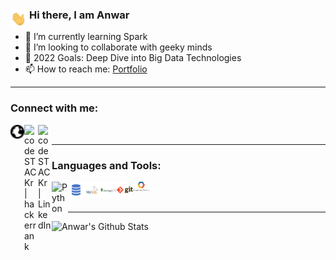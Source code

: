 
### Hi there, I am Anwar <img align="left" alt="high" width="30px" height="30px" src="https://github.com/anwarshaikh078/anwarshaikh.me/blob/main/images/waving_hand.gif" />

- :book: I’m currently learning Spark
- 👯 I’m looking to collaborate with geeky minds
- 🥅 2022 Goals: Deep Dive into Big Data Technologies
- 📫 How to reach me: [Portfolio](https://anwarshaikh.com/)

---

### Connect with me:

[<img align="left" alt="codeSTACKr.com" width="22px" src="https://raw.githubusercontent.com/iconic/open-iconic/master/svg/globe.svg" />][website]
[<img align="left" alt="codeSTACKr | hackerrank" width="22px" src="https://cdn.jsdelivr.net/npm/simple-icons@v3/icons/hackerrank.svg" />][hackerrank]
[<img align="left" alt="codeSTACKr | LinkedIn" width="22px" src="https://cdn.jsdelivr.net/npm/simple-icons@v3/icons/linkedin.svg" />][linkedin]


<br />

---

### Languages and Tools:
<img align="left" alt="Python" width="26px" src="https://upload.wikimedia.org/wikipedia/commons/thumb/c/c3/Python-logo-notext.svg/600px-Python-logo-notext.svg.png" />

<img align="left" alt="SQL" width="26px" src="https://raw.githubusercontent.com/github/explore/80688e429a7d4ef2fca1e82350fe8e3517d3494d/topics/sql/sql.png" />
<img align="left" alt="MySQL" width="26px" src="https://raw.githubusercontent.com/github/explore/80688e429a7d4ef2fca1e82350fe8e3517d3494d/topics/mysql/mysql.png" />
<img align="left" alt="MongoDB" width="26px" src="https://raw.githubusercontent.com/github/explore/80688e429a7d4ef2fca1e82350fe8e3517d3494d/topics/mongodb/mongodb.png" />
<img align="left" alt="Git" width="26px" src="https://raw.githubusercontent.com/github/explore/80688e429a7d4ef2fca1e82350fe8e3517d3494d/topics/git/git.png" />
<img align="left" alt="GCP" width="26px" src="https://github.com/anwarshaikh078/anwarshaikh.me/blob/main/images/gcp.png" />

<br/>
<br/>

---

<img align="left" alt="Anwar's Github Stats" src="https://github-readme-stats.vercel.app/api?username=anwarshaikh078&show_icons=true&hide_border=true&theme=light&hide_title=true&include_all_commits=true&count_private=true" />

[website]: http://anwarshaikh.com
[hackerrank]: https://www.hackerrank.com/anwarshaikh078
[linkedin]: https://www.linkedin.com/in/anwarshaikh078/


<!--
**anwarshaikh078/anwarshaikh078** is a ✨ _special_ ✨ repository because its `README.md` (this file) appears on your GitHub profile.

Here are some ideas to get you started:

- 🔭 I’m currently working on ...
- 🌱 I’m currently learning ...
- 👯 I’m looking to collaborate on ...
- 🤔 I’m looking for help with ...
- 💬 Ask me about ...
- 📫 How to reach me: ...
- 😄 Pronouns: ...
- ⚡ Fun fact: ...
-->
